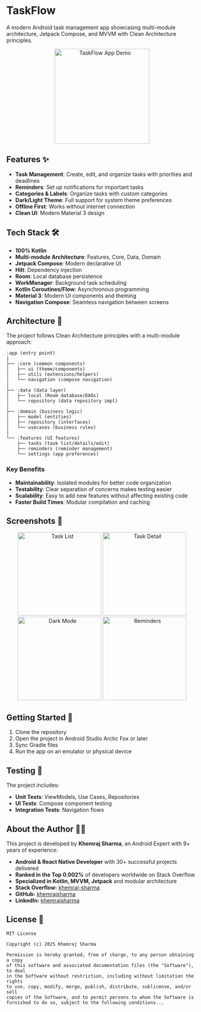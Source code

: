 # TaskFlow

A modern Android task management app showcasing multi-module architecture, Jetpack Compose, and MVVM with Clean Architecture principles.

<p align="center">
  <img src="screenshots/app_demo.gif" width="250" alt="TaskFlow App Demo">
</p>

## Features ✨

- **Task Management**: Create, edit, and organize tasks with priorities and deadlines
- **Reminders**: Set up notifications for important tasks
- **Categories & Labels**: Organize tasks with custom categories
- **Dark/Light Theme**: Full support for system theme preferences
- **Offline First**: Works without internet connection
- **Clean UI**: Modern Material 3 design

## Tech Stack 🛠️

- **100% Kotlin**
- **Multi-module Architecture**: Features, Core, Data, Domain
- **Jetpack Compose**: Modern declarative UI
- **Hilt**: Dependency injection
- **Room**: Local database persistence
- **WorkManager**: Background task scheduling
- **Kotlin Coroutines/Flow**: Asynchronous programming
- **Material 3**: Modern UI components and theming
- **Navigation Compose**: Seamless navigation between screens

## Architecture 📐

The project follows Clean Architecture principles with a multi-module approach:

```
:app (entry point)
|
├── :core (common components)
│   ├── ui (theme/components)
│   ├── utils (extensions/helpers)
│   └── navigation (compose navigation)
|
├── :data (data layer)
│   ├── local (Room database/DAOs)
│   └── repository (data repository impl)
|
├── :domain (business logic)
│   ├── model (entities)
│   ├── repository (interfaces)
│   └── usecases (business rules)
|
└── :features (UI features)
    ├── tasks (task list/details/edit)
    ├── reminders (reminder management)
    └── settings (app preferences)
```

### Key Benefits

- **Maintainability**: Isolated modules for better code organization
- **Testability**: Clear separation of concerns makes testing easier
- **Scalability**: Easy to add new features without affecting existing code
- **Faster Build Times**: Modular compilation and caching

## Screenshots 📱

<p align="center">
  <img src="screenshots/task_list.png" width="220" alt="Task List">
  <img src="screenshots/task_detail.png" width="220" alt="Task Detail">
  <img src="screenshots/dark_mode.png" width="220" alt="Dark Mode">
  <img src="screenshots/reminders.png" width="220" alt="Reminders">
</p>

## Getting Started 🚀

1. Clone the repository
2. Open the project in Android Studio Arctic Fox or later
3. Sync Gradle files
4. Run the app on an emulator or physical device

## Testing 🧪

The project includes:
- **Unit Tests**: ViewModels, Use Cases, Repositories
- **UI Tests**: Compose component testing
- **Integration Tests**: Navigation flows

## About the Author 👨‍💻

This project is developed by **Khemraj Sharma**, an Android Expert with 9+ years of experience:

- **Android & React Native Developer** with 30+ successful projects delivered
- **Ranked in the Top 0.002%** of developers worldwide on Stack Overflow
- **Specialized in Kotlin, MVVM, Jetpack** and modular architecture
- **Stack Overflow:** [khemraj-sharma](https://stackoverflow.com/users/6891563/khemraj-sharma)
- **GitHub:** [khemrajsharma](https://github.com/khemrajsharma)
- **LinkedIn:** [khemrajsharma](https://www.linkedin.com/in/khemrajsharma/)

## License 📝

```
MIT License

Copyright (c) 2025 Khemraj Sharma

Permission is hereby granted, free of charge, to any person obtaining a copy
of this software and associated documentation files (the "Software"), to deal
in the Software without restriction, including without limitation the rights
to use, copy, modify, merge, publish, distribute, sublicense, and/or sell
copies of the Software, and to permit persons to whom the Software is
furnished to do so, subject to the following conditions...
``` 
